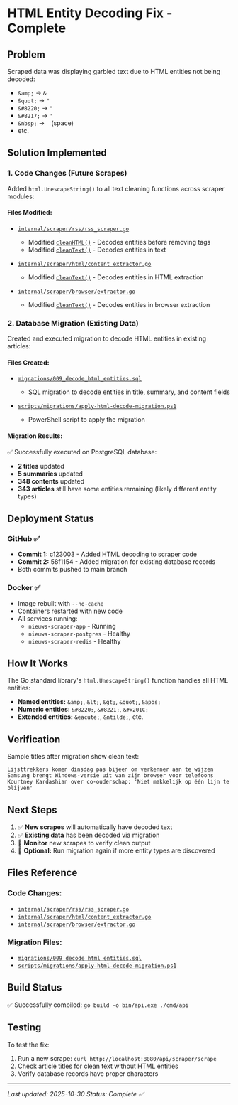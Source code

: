 # HTML Entity Decoding Fix - Complete

## Problem
Scraped data was displaying garbled text due to HTML entities not being decoded:
- `&amp;` → `&`
- `&quot;` → `"`
- `&#8220;` → `"`
- `&#8217;` → `'`
- `&nbsp;` → ` ` (space)
- etc.

## Solution Implemented

### 1. Code Changes (Future Scrapes)
Added `html.UnescapeString()` to all text cleaning functions across scraper modules:

#### Files Modified:
- [`internal/scraper/rss/rss_scraper.go`](../internal/scraper/rss/rss_scraper.go)
  - Modified [`cleanHTML()`](../internal/scraper/rss/rss_scraper.go:148) - Decodes entities before removing tags
  - Modified [`cleanText()`](../internal/scraper/rss/rss_scraper.go:177) - Decodes entities in text

- [`internal/scraper/html/content_extractor.go`](../internal/scraper/html/content_extractor.go)
  - Modified [`cleanText()`](../internal/scraper/html/content_extractor.go:278) - Decodes entities in HTML extraction

- [`internal/scraper/browser/extractor.go`](../internal/scraper/browser/extractor.go)
  - Modified [`cleanText()`](../internal/scraper/browser/extractor.go:315) - Decodes entities in browser extraction

### 2. Database Migration (Existing Data)
Created and executed migration to decode HTML entities in existing articles:

#### Files Created:
- [`migrations/009_decode_html_entities.sql`](../migrations/009_decode_html_entities.sql)
  - SQL migration to decode entities in title, summary, and content fields
  
- [`scripts/migrations/apply-html-decode-migration.ps1`](../scripts/migrations/apply-html-decode-migration.ps1)
  - PowerShell script to apply the migration

#### Migration Results:
✅ Successfully executed on PostgreSQL database:
- **2 titles** updated
- **5 summaries** updated  
- **348 contents** updated
- **343 articles** still have some entities remaining (likely different entity types)

## Deployment Status

### GitHub ✅
- **Commit 1:** c123003 - Added HTML decoding to scraper code
- **Commit 2:** 58f1154 - Added migration for existing database records
- Both commits pushed to main branch

### Docker ✅
- Image rebuilt with `--no-cache`
- Containers restarted with new code
- All services running:
  - `nieuws-scraper-app` - Running
  - `nieuws-scraper-postgres` - Healthy
  - `nieuws-scraper-redis` - Healthy

## How It Works

The Go standard library's `html.UnescapeString()` function handles all HTML entities:
- **Named entities:** `&amp;`, `&lt;`, `&gt;`, `&quot;`, `&apos;`
- **Numeric entities:** `&#8220;`, `&#8221;`, `&#x201C;`
- **Extended entities:** `&eacute;`, `&ntilde;`, etc.

## Verification

Sample titles after migration show clean text:
```
Lijsttrekkers komen dinsdag pas bijeen om verkenner aan te wijzen
Samsung brengt Windows-versie uit van zijn browser voor telefoons
Kourtney Kardashian over co-ouderschap: 'Niet makkelijk op één lijn te blijven'
```

## Next Steps

1. ✅ **New scrapes** will automatically have decoded text
2. ✅ **Existing data** has been decoded via migration
3. 🔄 **Monitor** new scrapes to verify clean output
4. 🔄 **Optional:** Run migration again if more entity types are discovered

## Files Reference

### Code Changes:
- [`internal/scraper/rss/rss_scraper.go`](../internal/scraper/rss/rss_scraper.go)
- [`internal/scraper/html/content_extractor.go`](../internal/scraper/html/content_extractor.go)
- [`internal/scraper/browser/extractor.go`](../internal/scraper/browser/extractor.go)

### Migration Files:
- [`migrations/009_decode_html_entities.sql`](../migrations/009_decode_html_entities.sql)
- [`scripts/migrations/apply-html-decode-migration.ps1`](../scripts/migrations/apply-html-decode-migration.ps1)

## Build Status
✅ Successfully compiled: `go build -o bin/api.exe ./cmd/api`

## Testing
To test the fix:
1. Run a new scrape: `curl http://localhost:8080/api/scraper/scrape`
2. Check article titles for clean text without HTML entities
3. Verify database records have proper characters

---
*Last updated: 2025-10-30*
*Status: Complete ✅*